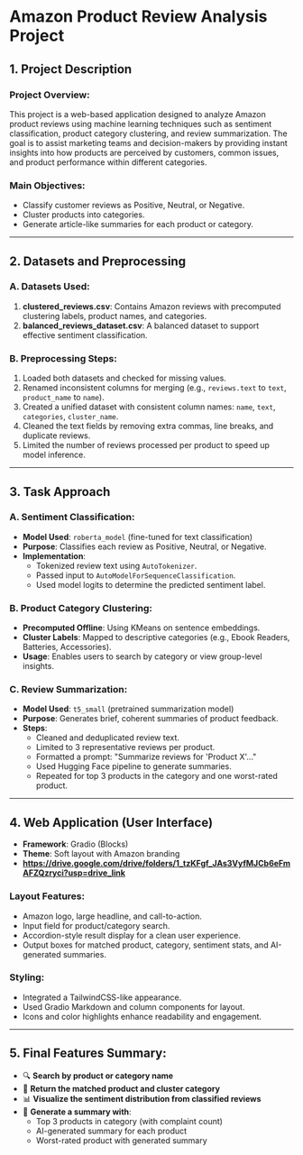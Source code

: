 # Amazon Product Review Analysis Project

## 1. Project Description

### **Project Overview:**
This project is a web-based application designed to analyze Amazon product reviews using machine learning techniques such as sentiment classification, product category clustering, and review summarization. The goal is to assist marketing teams and decision-makers by providing instant insights into how products are perceived by customers, common issues, and product performance within different categories.

### **Main Objectives:**
- Classify customer reviews as Positive, Neutral, or Negative.
- Cluster products into categories.
- Generate article-like summaries for each product or category.

---

## 2. Datasets and Preprocessing

### **A. Datasets Used:**
1. **clustered_reviews.csv**: Contains Amazon reviews with precomputed clustering labels, product names, and categories.
2. **balanced_reviews_dataset.csv**: A balanced dataset to support effective sentiment classification.

### **B. Preprocessing Steps:**
1. Loaded both datasets and checked for missing values.
2. Renamed inconsistent columns for merging (e.g., `reviews.text` to `text`, `product_name` to `name`).
3. Created a unified dataset with consistent column names: `name`, `text`, `categories`, `cluster_name`.
4. Cleaned the text fields by removing extra commas, line breaks, and duplicate reviews.
5. Limited the number of reviews processed per product to speed up model inference.

---

## 3. Task Approach

### **A. Sentiment Classification:**
- **Model Used**: `roberta_model` (fine-tuned for text classification)
- **Purpose**: Classifies each review as Positive, Neutral, or Negative.
- **Implementation**:
  - Tokenized review text using `AutoTokenizer`.
  - Passed input to `AutoModelForSequenceClassification`.
  - Used model logits to determine the predicted sentiment label.

### **B. Product Category Clustering:**
- **Precomputed Offline**: Using KMeans on sentence embeddings.
- **Cluster Labels**: Mapped to descriptive categories (e.g., Ebook Readers, Batteries, Accessories).
- **Usage**: Enables users to search by category or view group-level insights.

### **C. Review Summarization:**
- **Model Used**: `t5_small` (pretrained summarization model)
- **Purpose**: Generates brief, coherent summaries of product feedback.
- **Steps**:
  - Cleaned and deduplicated review text.
  - Limited to 3 representative reviews per product.
  - Formatted a prompt: "Summarize reviews for 'Product X'..."
  - Used Hugging Face pipeline to generate summaries.
  - Repeated for top 3 products in the category and one worst-rated product.

---

## 4. Web Application (User Interface)

- **Framework**: Gradio (Blocks)
- **Theme**: Soft layout with Amazon branding
- **https://drive.google.com/drive/folders/1_tzKFgf_JAs3VyfMJCb6eFmAFZQzryci?usp=drive_link**

### **Layout Features:**
- Amazon logo, large headline, and call-to-action.
- Input field for product/category search.
- Accordion-style result display for a clean user experience.
- Output boxes for matched product, category, sentiment stats, and AI-generated summaries.

### **Styling**:
- Integrated a TailwindCSS-like appearance.
- Used Gradio Markdown and column components for layout.
- Icons and color highlights enhance readability and engagement.

---

## 5. Final Features Summary:
- 🔍 **Search by product or category name**
- 🧾 **Return the matched product and cluster category**
- 📊 **Visualize the sentiment distribution from classified reviews**
- 📝 **Generate a summary with**:
  - Top 3 products in category (with complaint count)
  - AI-generated summary for each product
  - Worst-rated product with generated summary

